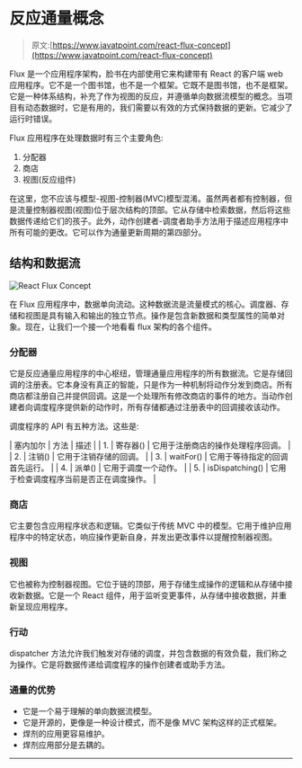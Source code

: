 # 反应通量概念

> 原文:[https://www.javatpoint.com/react-flux-concept](https://www.javatpoint.com/react-flux-concept)

Flux 是一个应用程序架构，脸书在内部使用它来构建带有 React 的客户端 web 应用程序。它不是一个图书馆，也不是一个框架。它既不是图书馆，也不是框架。它是一种体系结构，补充了作为视图的反应，并遵循单向数据流模型的概念。当项目有动态数据时，它是有用的，我们需要以有效的方式保持数据的更新。它减少了运行时错误。

Flux 应用程序在处理数据时有三个主要角色:

1.  分配器
2.  商店
3.  视图(反应组件)

在这里，您不应该与模型-视图-控制器(MVC)模型混淆。虽然两者都有控制器，但是流量控制器视图(视图)位于层次结构的顶部。它从存储中检索数据，然后将这些数据传递给它们的孩子。此外，动作创建者-调度者助手方法用于描述应用程序中所有可能的更改。它可以作为通量更新周期的第四部分。

## 结构和数据流

![React Flux Concept](../Images/86c6ec4247ce17675dbf23eedc3ea6aa.png)

在 Flux 应用程序中，数据单向流动。这种数据流是流量模式的核心。调度器、存储和视图是具有输入和输出的独立节点。操作是包含新数据和类型属性的简单对象。现在，让我们一个接一个地看看 flux 架构的各个组件。

### 分配器

它是反应通量应用程序的中心枢纽，管理通量应用程序的所有数据流。它是存储回调的注册表。它本身没有真正的智能，只是作为一种机制将动作分发到商店。所有商店都注册自己并提供回调。这是一个处理所有修改商店的事件的地方。当动作创建者向调度程序提供新的动作时，所有存储都通过注册表中的回调接收该动作。

调度程序的 API 有五种方法。这些是:

| 塞内加尔 | 方法 | 描述 |
| 1. | 寄存器() | 它用于注册商店的操作处理程序回调。 |
| 2. | 注销() | 它用于注销存储的回调。 |
| 3. | waitFor() | 它用于等待指定的回调首先运行。 |
| 4. | 派单() | 它用于调度一个动作。 |
| 5. | isDispatching() | 它用于检查调度程序当前是否正在调度操作。 |

### 商店

它主要包含应用程序状态和逻辑。它类似于传统 MVC 中的模型。它用于维护应用程序中的特定状态，响应操作更新自身，并发出更改事件以提醒控制器视图。

### 视图

它也被称为控制器视图。它位于链的顶部，用于存储生成操作的逻辑和从存储中接收新数据。它是一个 React 组件，用于监听变更事件，从存储中接收数据，并重新呈现应用程序。

### 行动

dispatcher 方法允许我们触发对存储的调度，并包含数据的有效负载，我们称之为操作。它是将数据传递给调度程序的操作创建者或助手方法。

### 通量的优势

*   它是一个易于理解的单向数据流模型。
*   它是开源的，更像是一种设计模式，而不是像 MVC 架构这样的正式框架。
*   焊剂的应用更容易维护。
*   焊剂应用部分是去耦的。

* * *